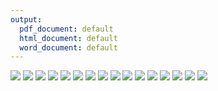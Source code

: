 ```yaml
---
output:
  pdf_document: default
  html_document: default
  word_document: default
---
```




<img src="images/Clustering/Slide1.png"/> ![](images/Clustering/Slide1.png) ![](images/Clustering/Slide2.png) ![](images/Clustering/Slide3.png) ![](images/Clustering/Slide4.png) ![](images/Clustering/Slide5.png) ![](images/Clustering/Slide6.png) ![](images/Clustering/Slide7.png) ![](images/Clustering/Slide8.png) ![](images/Clustering/Slide9.png) ![](images/Clustering/Slide10.png) ![](images/Clustering/Slide11.png) ![](images/Clustering/Slide12.png) ![](images/Clustering/Slide13.png) ![](images/Clustering/Slide14.png) ![](images/Clustering/Slide15.png)
